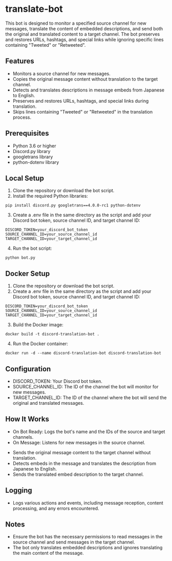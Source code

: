 # translate-bot

This bot is designed to monitor a specified source channel for new messages, translate the content of embedded descriptions, and send both the original and translated content to a target channel. The bot preserves and restores URLs, hashtags, and special links while ignoring specific lines containing "Tweeted" or "Retweeted".  

## Features  

* Monitors a source channel for new messages.  
* Copies the original message content without translation to the target channel.  
* Detects and translates descriptions in message embeds from Japanese to English.  
* Preserves and restores URLs, hashtags, and special links during translation.  
* Skips lines containing "Tweeted" or "Retweeted" in the translation process.  

## Prerequisites

* Python 3.6 or higher  
* Discord.py library  
* googletrans library  
* python-dotenv library  

## Local Setup

1. Clone the repository or download the bot script.  
2. Install the required Python libraries:  

```
pip install discord.py googletrans==4.0.0-rc1 python-dotenv
```

3. Create a .env file in the same directory as the script and add your Discord bot token, source channel ID, and target channel ID:  

```
DISCORD_TOKEN=your_discord_bot_token
SOURCE_CHANNEL_ID=your_source_channel_id
TARGET_CHANNEL_ID=your_target_channel_id
```

4. Run the bot script:  

```
python bot.py
```

## Docker Setup

1. Clone the repository or download the bot script.  
2. Create a .env file in the same directory as the script and add your Discord bot token, source channel ID, and target channel ID:  

```
DISCORD_TOKEN=your_discord_bot_token
SOURCE_CHANNEL_ID=your_source_channel_id
TARGET_CHANNEL_ID=your_target_channel_id
```

3. Build the Docker image:   

```
docker build -t discord-translation-bot .
```

4. Run the Docker container:  

```
docker run -d --name discord-translation-bot discord-translation-bot
```

## Configuration

* DISCORD_TOKEN: Your Discord bot token.  
* SOURCE_CHANNEL_ID: The ID of the channel the bot will monitor for new messages.  
* TARGET_CHANNEL_ID: The ID of the channel where the bot will send the original and translated messages.  

## How It Works

* On Bot Ready: Logs the bot's name and the IDs of the source and target channels.  
* On Message: Listens for new messages in the source channel.  
- Sends the original message content to the target channel without translation.  
- Detects embeds in the message and translates the description from Japanese to English.  
- Sends the translated embed description to the target channel.  

## Logging

* Logs various actions and events, including message reception, content processing, and any errors encountered.  

## Notes

* Ensure the bot has the necessary permissions to read messages in the source channel and send messages in the target channel.  
* The bot only translates embedded descriptions and ignores translating the main content of the message.  
